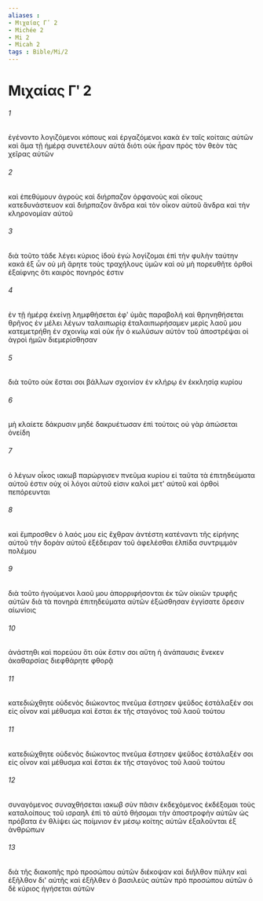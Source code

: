 ```yaml
---
aliases : 
- Μιχαίας Γʹ 2
- Michée 2
- Mi 2
- Micah 2
tags : Bible/Mi/2
---
```


# Μιχαίας Γʹ 2

###### 1
ἐγένοντο λογιζόμενοι κόπους καὶ ἐργαζόμενοι κακὰ ἐν ταῖς κοίταις αὐτῶν καὶ ἅμα τῇ ἡμέρᾳ συνετέλουν αὐτά διότι οὐκ ἦραν πρὸς τὸν θεὸν τὰς χεῖρας αὐτῶν
###### 2
καὶ ἐπεθύμουν ἀγροὺς καὶ διήρπαζον ὀρφανοὺς καὶ οἴκους κατεδυνάστευον καὶ διήρπαζον ἄνδρα καὶ τὸν οἶκον αὐτοῦ ἄνδρα καὶ τὴν κληρονομίαν αὐτοῦ
###### 3
διὰ τοῦτο τάδε λέγει κύριος ἰδοὺ ἐγὼ λογίζομαι ἐπὶ τὴν φυλὴν ταύτην κακά ἐξ ὧν οὐ μὴ ἄρητε τοὺς τραχήλους ὑμῶν καὶ οὐ μὴ πορευθῆτε ὀρθοὶ ἐξαίφνης ὅτι καιρὸς πονηρός ἐστιν
###### 4
ἐν τῇ ἡμέρᾳ ἐκείνῃ λημφθήσεται ἐφ' ὑμᾶς παραβολή καὶ θρηνηθήσεται θρῆνος ἐν μέλει λέγων ταλαιπωρίᾳ ἐταλαιπωρήσαμεν μερὶς λαοῦ μου κατεμετρήθη ἐν σχοινίῳ καὶ οὐκ ἦν ὁ κωλύσων αὐτὸν τοῦ ἀποστρέψαι οἱ ἀγροὶ ἡμῶν διεμερίσθησαν
###### 5
διὰ τοῦτο οὐκ ἔσται σοι βάλλων σχοινίον ἐν κλήρῳ ἐν ἐκκλησίᾳ κυρίου
###### 6
μὴ κλαίετε δάκρυσιν μηδὲ δακρυέτωσαν ἐπὶ τούτοις οὐ γὰρ ἀπώσεται ὀνείδη
###### 7
ὁ λέγων οἶκος ιακωβ παρώργισεν πνεῦμα κυρίου εἰ ταῦτα τὰ ἐπιτηδεύματα αὐτοῦ ἐστιν οὐχ οἱ λόγοι αὐτοῦ εἰσιν καλοὶ μετ' αὐτοῦ καὶ ὀρθοὶ πεπόρευνται
###### 8
καὶ ἔμπροσθεν ὁ λαός μου εἰς ἔχθραν ἀντέστη κατέναντι τῆς εἰρήνης αὐτοῦ τὴν δορὰν αὐτοῦ ἐξέδειραν τοῦ ἀφελέσθαι ἐλπίδα συντριμμὸν πολέμου
###### 9
διὰ τοῦτο ἡγούμενοι λαοῦ μου ἀπορριφήσονται ἐκ τῶν οἰκιῶν τρυφῆς αὐτῶν διὰ τὰ πονηρὰ ἐπιτηδεύματα αὐτῶν ἐξώσθησαν ἐγγίσατε ὄρεσιν αἰωνίοις
###### 10
ἀνάστηθι καὶ πορεύου ὅτι οὐκ ἔστιν σοι αὕτη ἡ ἀνάπαυσις ἕνεκεν ἀκαθαρσίας διεφθάρητε φθορᾷ
###### 11
κατεδιώχθητε οὐδενὸς διώκοντος πνεῦμα ἔστησεν ψεῦδος ἐστάλαξέν σοι εἰς οἶνον καὶ μέθυσμα καὶ ἔσται ἐκ τῆς σταγόνος τοῦ λαοῦ τούτου
###### 11
κατεδιώχθητε οὐδενὸς διώκοντος πνεῦμα ἔστησεν ψεῦδος ἐστάλαξέν σοι εἰς οἶνον καὶ μέθυσμα καὶ ἔσται ἐκ τῆς σταγόνος τοῦ λαοῦ τούτου
###### 12
συναγόμενος συναχθήσεται ιακωβ σὺν πᾶσιν ἐκδεχόμενος ἐκδέξομαι τοὺς καταλοίπους τοῦ ισραηλ ἐπὶ τὸ αὐτὸ θήσομαι τὴν ἀποστροφὴν αὐτῶν ὡς πρόβατα ἐν θλίψει ὡς ποίμνιον ἐν μέσῳ κοίτης αὐτῶν ἐξαλοῦνται ἐξ ἀνθρώπων
###### 13
διὰ τῆς διακοπῆς πρὸ προσώπου αὐτῶν διέκοψαν καὶ διῆλθον πύλην καὶ ἐξῆλθον δι' αὐτῆς καὶ ἐξῆλθεν ὁ βασιλεὺς αὐτῶν πρὸ προσώπου αὐτῶν ὁ δὲ κύριος ἡγήσεται αὐτῶν
